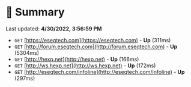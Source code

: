 # 📖 Summary
Last updated: **4/30/2022, 3:56:59 PM**

- `GET` [https://eseqtech.com](https://eseqtech.com) - **Up** (311ms)
- `GET` [http://forum.eseqtech.com](http://forum.eseqtech.com) - **Up** (5304ms)
- `GET` [http://hexp.net](http://hexp.net) - **Up** (166ms)
- `GET` [http://ws.hexp.net](http://ws.hexp.net) - **Up** (172ms)
- `GET` [http://eseqtech.com/infoline](http://eseqtech.com/infoline) - **Up** (297ms)
